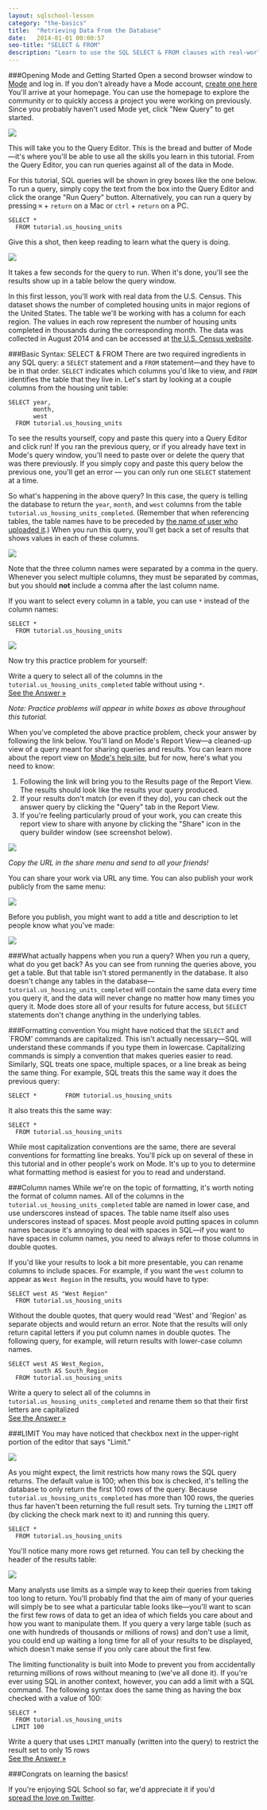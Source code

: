 ```yaml
---
layout: sqlschool-lesson
category: "the-basics"
title:  "Retrieving Data From the Database"
date:   2014-01-01 00:00:57
seo-title: "SELECT & FROM"
description: "Learn to use the SQL SELECT & FROM clauses with real-world examples. Free, interactive SQL tutorials to develop your data analysis skills."
---
```


###Opening Mode and Getting Started
Open a second browser window to <a href="https://modeanalytics.com" target="_blank">Mode</a> and log in. If you don't already have a Mode account, <a href="http://modeanalytics.com/signup" target="_blank">create one here</a> You'll arrive at your homepage. You can use the homepage to explore the community or to quickly access a project you were working on previously. Since you probably haven't used Mode yet, click "New Query" to get started.

<a href="/images/the-basics/new-query.png" class="with-caption image-link" alt="{{ page.seo-title }}" title="Start a session by creating a new query">
  <img src="/images/the-basics/new-query.png" />  
</a>

This will take you to the Query Editor. This is the bread and butter of Mode&mdash;it's where you'll be able to use all the skills you learn in this tutorial. From the Query Editor, you can run queries against all of the data in Mode. 

For this tutorial, SQL queries will be shown in grey boxes like the one below. To run a query, simply copy the text from the box into the Query Editor and click the orange "Run Query" button. Alternatively, you can run a query by pressing <code>&#8984;</code> + `return` on a Mac or `ctrl` + `return` on a PC.

    SELECT * 
      FROM tutorial.us_housing_units

Give this a shot, then keep reading to learn what the query is doing.

<a href="/images/the-basics/run-button.png" class="with-caption image-link" alt="{{ page.seo-title }}" title="Run your first query">
  <img src="/images/the-basics/run-button.png" />  
</a>

It takes a few seconds for the query to run. When it's done, you'll see the results show up in a table below the query window.

In this first lesson, you'll work with real data from the U.S. Census. This dataset shows the number of completed housing units in major regions of the United States. The table we'll be working with has a column for each region. The values in each row represent the number of housing units completed in thousands during the corresponding month. The data was collected in August 2014 and can be accessed at [the U.S. Census website](http://www.census.gov/econ/currentdata/).

###Basic Syntax: SELECT & FROM
There are two required ingredients in any SQL query: a `SELECT` statement and a `FROM` statement&mdash;and they have to be in that order. `SELECT` indicates which columns you'd like to view, and `FROM` identifies the table that they live in. Let's start by looking at a couple columns from the housing unit table:

    SELECT year, 
           month, 
           west 
      FROM tutorial.us_housing_units

To see the results yourself, copy and paste this query into a Query Editor and click run! If you ran the previous query, or if you already have text in Mode's query window, you'll need to paste over or delete the query that was there previously. If you simply copy and paste this query below the previous one, you'll get an error &mdash; you can only run one `SELECT` statement at a time.

<!--image "do this, not this"-->

So what's happening in the above query? In this case, the query is telling the database to return the `year`, `month`, and `west` columns from the table `tutorial.us_housing_units_completed`. (Remember that when referencing tables, the table names have to be preceded by [the name of user who uploaded it](/the-basics/basic-concepts.html).) When you run this query, you'll get back a set of results that shows values in each of these columns.

<a href="/images/the-basics/prelim-results.png" class="with-caption image-link" alt="{{ page.seo-title }}" title="The results of your first query">
  <img src="/images/the-basics/prelim-results.png" />  
</a>

Note that the three column names were separated by a comma in the query. Whenever you select multiple columns, they must be separated by commas, but you should **not** include a comma after the last column name.

If you want to select every column in a table, you can use `*` instead of the column names:

    SELECT * 
      FROM tutorial.us_housing_units

<a href="/images/the-basics/results.png" class="with-caption image-link" alt="{{ page.seo-title }}" title="The results of a query using SELECT *">
  <img src="/images/the-basics/results.png" />  
</a>

Now try this practice problem for yourself:

<div class="practice-prob">
  Write a query to select all of the columns in the <code>tutorial.us_housing_units_completed</code> table without using <code>*</code>.
</div>
<div class="practice-prob-answer">
  <a href="https://modeanalytics.com/tutorial/reports/cc50612804ae" target="_blank">See the Answer &raquo;</a>
</div>

*Note: Practice problems will appear in white boxes as above throughout this tutorial.*

When you've completed the above practice problem, check your answer by following the link below. You'll land on Mode's Report View&mdash;a cleaned-up view of a query meant for sharing queries and results. You can learn more about the report view on [Mode's help site](http://help.modeanalytics.com), but for now, here's what you need to know:

1. Following the link will bring you to the Results page of the Report View. The results should look like the results your query produced.
2. If your results don't match (or even if they do), you can check out the answer query by clicking the "Query" tab in the Report View.
3. If you're feeling particularly proud of your work, you can create this report view to share with anyone by clicking the "Share" icon in the query builder window (see screenshot below).

<a href="/images/the-basics/how-to-share.png" class="with-caption image-link" alt="{{ page.seo-title }}" title="Sharing in Mode">
  <img src="/images/the-basics/how-to-share.png" />  
</a>

*Copy the URL in the share menu and send to all your friends!*

You can share your work via URL any time. You can also publish your work publicly from the same menu:

<a href="/images/the-basics/publishing-work.png" class="with-caption image-link" alt="{{ page.seo-title }}" title="How to publish your work">
  <img src="/images/the-basics/publishing-work.png" />  
</a>

Before you publish, you might want to add a title and description to let people know what you've made:

<a href="/images/the-basics/title-description.png" class="with-caption image-link" alt="{{ page.seo-title }}" title="How to publish your work">
  <img src="/images/the-basics/title-description.png" />  
</a>

###What actually happens when you run a query?
When you run a query, what do you get back? As you can see from running the queries above, you get a table. But that table isn't stored permanently in the database. It also doesn't change any tables in the database&mdash;`tutorial.us_housing_units_completed` will contain the same data every time you query it, and the data will never change no matter how many times you query it. Mode does store all of your results for future access, but `SELECT` statements don't change anything in the underlying tables.

###Formatting convention
You might have noticed that the `SELECT` and `FROM' commands are capitalized. This isn't actually necessary&mdash;SQL will understand these commands if you type them in lowercase. Capitalizing commands is simply a convention that makes queries easier to read. Similarly, SQL treats one space, multiple spaces, or a line break as being the same thing. For example, SQL treats this the same way it does the previous query:

    SELECT *        FROM tutorial.us_housing_units

It also treats this the same way:

    SELECT *
      FROM tutorial.us_housing_units

While most capitalization conventions are the same, there are several conventions for formatting line breaks. You'll pick up on several of these in this tutorial and in other people's work on Mode. It's up to you to determine what formatting method is easiest for you to read and understand.

###Column names
While we're on the topic of formatting, it's worth noting the format of column names. All of the columns in the `tutorial.us_housing_units_completed` table are named in lower case, and use underscores instead of spaces. The table name itself also uses underscores instead of spaces. Most people avoid putting spaces in column names because it's annoying to deal with spaces in SQL&mdash;if you want to have spaces in column names, you need to always refer to those columns in double quotes.

If you'd like your results to look a bit more presentable, you can rename columns to include spaces. For example, if you want the `west` column to appear as `West Region` in the results, you would have to type:

    SELECT west AS "West Region" 
      FROM tutorial.us_housing_units

Without the double quotes, that query would read 'West' and 'Region' as separate objects and would return an error. Note that the results will only return capital letters if you put column names in double quotes. The following query, for example, will return results with lower-case column names.

    SELECT west AS West_Region,
           south AS South_Region
      FROM tutorial.us_housing_units

<div id="limit"></div>
<div class="practice-prob">
  Write a query to select all of the columns in <code>tutorial.us_housing_units_completed</code> and rename them so that their first letters are capitalized
</div>
<div class="practice-prob-answer">
  <a href="https://modeanalytics.com/tutorial/reports/740ad94d2ef9" target="_blank">See the Answer &raquo;</a>
</div>


###LIMIT
You may have noticed that checkbox next in the upper-right portion of the editor that says "Limit."

<a href="/images/the-basics/limit-box.png" class="with-caption image-link" alt="{{ page.seo-title }}" title="Be sure to un-check the Limit box if you want to return more than 100 rows">
  <img src="/images/the-basics/limit-box.png" />  
</a>

As you might expect, the limit restricts how many rows the SQL query returns. The default value is 100; when this box is checked, it's telling the database to only return the first 100 rows of the query. Because `tutorial.us_housing_units_completed` has more than 100 rows, the queries thus far haven't been returning the full result sets. Try turning the `LIMIT` off (by clicking the check mark next to it) and running this query. 

    SELECT * 
      FROM tutorial.us_housing_units

You'll notice many more rows get returned. You can tell by checking the header of the results table:

<a href="/images/the-basics/rows-returned.png" class="with-caption image-link" alt="{{ page.seo-title }}" title="Checking the number of rows returned can help you get a sense of whether or not the query you wrote is correct">
  <img src="/images/the-basics/rows-returned.png" />  
</a>

Many analysts use limits as a simple way to keep their queries from taking too long to return. You'll probably find that the aim of many of your queries will simply be to see what a particular table looks like&mdash;you'll want to scan the first few rows of data to get an idea of which fields you care about and how you want to manipulate them. If you query a very large table (such as one with hundreds of thousands or millions of rows) and don't use a limit, you could end up waiting a long time for all of your results to be displayed, which doesn't make sense if you only care about the first few. 

The limiting functionality is built into Mode to prevent you from accidentally returning millions of rows without meaning to (we've all done it). If you're ever using SQL in another context, however, you can add a limit with a SQL command. The following syntax does the same thing as having the box checked with a value of 100:

    SELECT * 
      FROM tutorial.us_housing_units
     LIMIT 100

<div class="practice-prob">
  Write a query that uses <code>LIMIT</code> manually (written into the query) to restrict the result set to only 15 rows
</div>
<div class="practice-prob-answer">
  <a href="https://modeanalytics.com/tutorial/reports/62f423b84e97" target="_blank">See the Answer &raquo;</a>
</div>

###Congrats on learning the basics!

If you're enjoying SQL School so far, we'd appreciate it if you'd<br>
<a href="https://twitter.com/share?url=http://sqlschool.modeanalytics.com&lang=en&text=Learn SQL with @ModeAnalytics plain-English tutorial. It's free!&conturl=http://sqlschool.modeanalytics.com&count=vertical" target="_blank">spread the love on Twitter</a>.